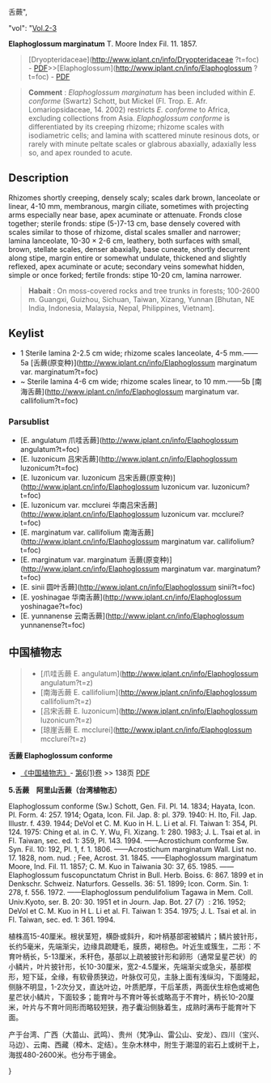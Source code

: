 舌蕨",

  "vol": "[Vol.2-3](http://iplant.cn/foc/vol/1)

**Elaphoglossum marginatum** T. Moore Index Fil. 11. 1857.

> [Dryopteridaceae](http://www.iplant.cn/info/Dryopteridaceae ?t=foc) - [PDF](http://iplant.cn/foc/pdf/Dryopteridaceae.pdf)>>[Elaphoglossum](http://www.iplant.cn/info/Elaphoglossum ?t=foc) - [PDF](http://www.iplant.cn/foc/pdf/Elaphoglossum.pdf)

> **Comment** : 
> *Elaphoglossum marginatum* has been included within *E. conforme* (Swartz) Schott, but Mickel (Fl. Trop. E. Afr. Lomariopsidaceae, 14. 2002) restricts *E. conforme* to Africa, excluding collections from Asia. *Elaphoglossum conforme* is differentiated by its creeping rhizome; rhizome scales with isodiametric cells; and lamina with scattered minute resinous dots, or rarely with minute peltate scales or glabrous abaxially, adaxially less so, and apex rounded to acute.

## Description

Rhizomes shortly creeping, densely scaly; scales dark brown, lanceolate or linear, 4-10 mm, membranous, margin ciliate, sometimes with projecting arms especially near base, apex acuminate or attenuate. Fronds close together; sterile fronds: stipe (5-)7-13 cm, base densely covered with scales similar to those of rhizome, distal scales smaller and narrower; lamina lanceolate, 10-30 × 2-6 cm, leathery, both surfaces with small, brown, stellate scales, denser abaxially, base cuneate, shortly decurrent along stipe, margin entire or somewhat undulate, thickened and slightly reflexed, apex acuminate or acute; secondary veins somewhat hidden, simple or once forked; fertile fronds: stipe 10-20 cm, lamina narrower.

> **Habait** : 
> On moss-covered rocks and tree trunks in forests; 100-2600 m. Guangxi, Guizhou, Sichuan, Taiwan, Xizang, Yunnan [Bhutan, NE India, Indonesia, Malaysia, Nepal, Philippines, Vietnam].

## Keylist

* 1 Sterile lamina 2-2.5 cm wide; rhizome scales lanceolate, 4-5 mm.——5a  [舌蕨(原变种)](http://www.iplant.cn/info/Elaphoglossum marginatum var. marginatum?t=foc)
* ~ Sterile lamina 4-6 cm wide; rhizome scales linear, to 10 mm.——5b  [南海舌蕨](http://www.iplant.cn/info/Elaphoglossum marginatum var. callifolium?t=foc)

### Parsublist

* [E.  angulatum  爪哇舌蕨](http://www.iplant.cn/info/Elaphoglossum angulatum?t=foc)
* [E.  luzonicum  吕宋舌蕨](http://www.iplant.cn/info/Elaphoglossum luzonicum?t=foc)
* [E.  luzonicum var. luzonicum  吕宋舌蕨(原变种)](http://www.iplant.cn/info/Elaphoglossum luzonicum var. luzonicum?t=foc)
* [E.  luzonicum var. mcclurei  华南吕宋舌蕨](http://www.iplant.cn/info/Elaphoglossum luzonicum var. mcclurei?t=foc)
* [E.  marginatum var. callifolium  南海舌蕨](http://www.iplant.cn/info/Elaphoglossum marginatum var. callifolium?t=foc)
* [E.  marginatum var. marginatum  舌蕨(原变种)](http://www.iplant.cn/info/Elaphoglossum marginatum var. marginatum?t=foc)
* [E.  sinii  圆叶舌蕨](http://www.iplant.cn/info/Elaphoglossum sinii?t=foc)
* [E.  yoshinagae  华南舌蕨](http://www.iplant.cn/info/Elaphoglossum yoshinagae?t=foc)
* [E.  yunnanense  云南舌蕨](http://www.iplant.cn/info/Elaphoglossum yunnanense?t=foc)

## 中国植物志

> * [爪哇舌蕨  E.  angulatum](http://www.iplant.cn/info/Elaphoglossum angulatum?t=z)
> * [南海舌蕨  E.  callifolium](http://www.iplant.cn/info/Elaphoglossum callifolium?t=z)
> * [吕宋舌蕨  E.  luzonicum](http://www.iplant.cn/info/Elaphoglossum luzonicum?t=z)
> * [琼崖舌蕨  E.  mcclurei](http://www.iplant.cn/info/Elaphoglossum mcclurei?t=z)

**舌蕨 Elaphoglossum conforme**

* [《中国植物志》](http://www.iplant.cn/frps)- [第6(1)卷](http://www.iplant.cn/frps/vol/6(1)) >> 138页 [PDF](http://www.iplant.cn/frps/pdf/6(1)/138a.PDF)

**5.舌蕨　阿里山舌蕨（台湾植物志）**

Elaphoglossum conforme (Sw.) Schott, Gen. Fil. Pl. 14. 1834; Hayata, Icon. Pl. Form. 4: 257. 1914; Ogata, Icon. Fil. Jap. 8: pl. 379. 1940: H. Ito, Fil. Jap. Illustr. f. 439. 1944; DeVol et C. M. Kuo in H. L. Li et al. Fl. Taiwan 1: 354, Pl. 124. 1975: Ching et al. in C. Y. Wu, Fl. Xizang. 1: 280. 1983; J. L. Tsai et al. in Fl. Taiwan, sec. ed. 1: 359, Pl. 143. 1994. ——Acrostichum conforme Sw. Syn. Fil. 10: 192, Pl. 1, f. 1. 1806. ——Acrostichum marginatum Wall. List no. 17. 1828, nom. nud. ; Fee, Acrost. 31. 1845. ——Elaphoglossum marginatum Moore, Ind. Fil. 11. 1857; C. M. Kuo in Taiwania 30: 37, 65. 1985. ——Elaphoglossum fuscopunctatum Christ in Bull. Herb. Boiss. 6: 867. 1899 et in Denkschr. Schweiz. Naturfors. Gessells. 36: 51. 1899; Icon. Corm. Sin. 1: 278, f. 556. 1972. ——Elaphoglossum pendulifolium Tagawa in Mem. Coll. Univ.Kyoto, ser. B. 20: 30. 1951 et in Journ. Jap. Bot. 27 (7）: 216. 1952; DeVol et C. M. Kuo in H L. Li et al. Fl. Taiwan 1: 354. 1975; J. L. Tsai et al. in Fl. Taiwan, sec. ed. 1: 361. 1994.

植株高15-40厘米。根状茎短，横卧或斜升，和叶柄基部密被鳞片；鳞片披针形，长约5毫米，先端渐尖，边缘具疏睫毛，膜质，褐棕色。叶近生或簇生，二形：不育叶柄长，5-13厘米，禾秆色，基部以上疏被披针形和卵形（通常呈星芒状）的小鳞片，叶片披针形，长10-30厘米，宽2-4.5厘米，先端渐尖或急尖，基部楔形，短下延，全缘，有软骨质狭边，叶脉仅可见，主脉上面有浅纵沟，下面隆起，侧脉不明显，1-2次分叉，直达叶边，叶质肥厚，干后革质，两面伏生棕色或褐色星芒状小鳞片，下面较多；能育叶与不育叶等长或略高于不育叶，柄长10-20厘米，叶片与不育叶同形而略较短狭，孢子囊沿侧脉着生，成熟时满布于能育叶下面。

产于台湾、广西（大苗山、武鸣）、贵州（梵净山、雷公山、安龙）、四川（宝兴、马边）、云南、西藏（樟木、定结）。生杂木林中，附生于潮湿的岩石上或树干上，海拔480-2600米。也分布于锡金。

}